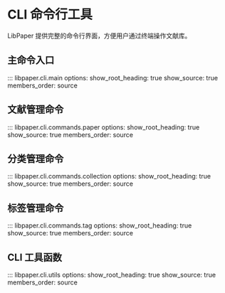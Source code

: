 # CLI 命令行工具

LibPaper 提供完整的命令行界面，方便用户通过终端操作文献库。

## 主命令入口

::: libpaper.cli.main
options:
show_root_heading: true
show_source: true
members_order: source

## 文献管理命令

::: libpaper.cli.commands.paper
options:
show_root_heading: true
show_source: true
members_order: source

## 分类管理命令

::: libpaper.cli.commands.collection
options:
show_root_heading: true
show_source: true
members_order: source

## 标签管理命令

::: libpaper.cli.commands.tag
options:
show_root_heading: true
show_source: true
members_order: source

## CLI 工具函数

::: libpaper.cli.utils
options:
show_root_heading: true
show_source: true
members_order: source
